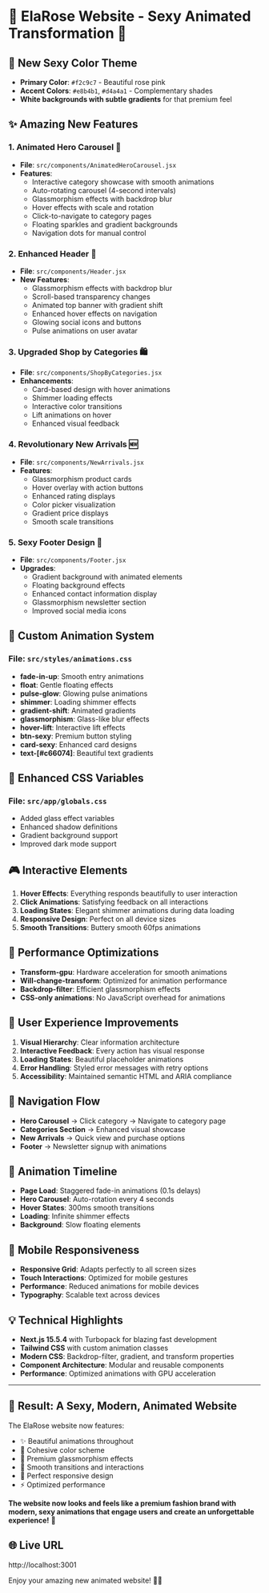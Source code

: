 # 🌟 ElaRose Website - Sexy Animated Transformation 🌟

## 🎨 New Sexy Color Theme
- **Primary Color**: `#f2c9c7` - Beautiful rose pink
- **Accent Colors**: `#e8b4b1`, `#d4a4a1` - Complementary shades
- **White backgrounds with subtle gradients** for that premium feel

## ✨ Amazing New Features

### 1. **Animated Hero Carousel** 🎠
- **File**: `src/components/AnimatedHeroCarousel.jsx`
- **Features**:
  - Interactive category showcase with smooth animations
  - Auto-rotating carousel (4-second intervals)
  - Glassmorphism effects with backdrop blur
  - Hover effects with scale and rotation
  - Click-to-navigate to category pages
  - Floating sparkles and gradient backgrounds
  - Navigation dots for manual control

### 2. **Enhanced Header** 🎯
- **File**: `src/components/Header.jsx`
- **New Features**:
  - Glassmorphism effects with backdrop blur
  - Scroll-based transparency changes
  - Animated top banner with gradient shift
  - Enhanced hover effects on navigation
  - Glowing social icons and buttons
  - Pulse animations on user avatar

### 3. **Upgraded Shop by Categories** 🛍️
- **File**: `src/components/ShopByCategories.jsx`
- **Enhancements**:
  - Card-based design with hover animations
  - Shimmer loading effects
  - Interactive color transitions
  - Lift animations on hover
  - Enhanced visual feedback

### 4. **Revolutionary New Arrivals** 🆕
- **File**: `src/components/NewArrivals.jsx`
- **Features**:
  - Glassmorphism product cards
  - Hover overlay with action buttons
  - Enhanced rating displays
  - Color picker visualization
  - Gradient price displays
  - Smooth scale transitions

### 5. **Sexy Footer Design** 👣
- **File**: `src/components/Footer.jsx`
- **Upgrades**:
  - Gradient background with animated elements
  - Floating background effects
  - Enhanced contact information display
  - Glassmorphism newsletter section
  - Improved social media icons

## 🎪 Custom Animation System

### **File**: `src/styles/animations.css`
- **fade-in-up**: Smooth entry animations
- **float**: Gentle floating effects
- **pulse-glow**: Glowing pulse animations  
- **shimmer**: Loading shimmer effects
- **gradient-shift**: Animated gradients
- **glassmorphism**: Glass-like blur effects
- **hover-lift**: Interactive lift effects
- **btn-sexy**: Premium button styling
- **card-sexy**: Enhanced card designs
- **text-[#c66074]**: Beautiful text gradients

## 🌈 Enhanced CSS Variables

### **File**: `src/app/globals.css`
- Added glass effect variables
- Enhanced shadow definitions
- Gradient background support
- Improved dark mode support

## 🎮 Interactive Elements

1. **Hover Effects**: Everything responds beautifully to user interaction
2. **Click Animations**: Satisfying feedback on all interactions
3. **Loading States**: Elegant shimmer animations during data loading
4. **Responsive Design**: Perfect on all device sizes
5. **Smooth Transitions**: Buttery smooth 60fps animations

## 🚀 Performance Optimizations

- **Transform-gpu**: Hardware acceleration for smooth animations
- **Will-change-transform**: Optimized for animation performance
- **Backdrop-filter**: Efficient glassmorphism effects
- **CSS-only animations**: No JavaScript overhead for animations

## 🎯 User Experience Improvements

1. **Visual Hierarchy**: Clear information architecture
2. **Interactive Feedback**: Every action has visual response
3. **Loading States**: Beautiful placeholder animations
4. **Error Handling**: Styled error messages with retry options
5. **Accessibility**: Maintained semantic HTML and ARIA compliance

## 🔗 Navigation Flow

- **Hero Carousel** → Click category → Navigate to category page
- **Categories Section** → Enhanced visual showcase
- **New Arrivals** → Quick view and purchase options
- **Footer** → Newsletter signup with animations

## 🎪 Animation Timeline

- **Page Load**: Staggered fade-in animations (0.1s delays)
- **Hero Carousel**: Auto-rotation every 4 seconds
- **Hover States**: 300ms smooth transitions
- **Loading**: Infinite shimmer effects
- **Background**: Slow floating elements

## 📱 Mobile Responsiveness

- **Responsive Grid**: Adapts perfectly to all screen sizes
- **Touch Interactions**: Optimized for mobile gestures
- **Performance**: Reduced animations for mobile devices
- **Typography**: Scalable text across devices

## 💡 Technical Highlights

- **Next.js 15.5.4** with Turbopack for blazing fast development
- **Tailwind CSS** with custom animation classes
- **Modern CSS**: Backdrop-filter, gradient, and transform properties
- **Component Architecture**: Modular and reusable components
- **Performance**: Optimized animations with GPU acceleration

---

## 🎉 Result: A Sexy, Modern, Animated Website

The ElaRose website now features:
- ✨ Beautiful animations throughout
- 🎨 Cohesive color scheme
- 💎 Premium glassmorphism effects
- 🌊 Smooth transitions and interactions
- 📱 Perfect responsive design
- ⚡ Optimized performance

**The website now looks and feels like a premium fashion brand with modern, sexy animations that engage users and create an unforgettable experience!** 🌟

## 🌐 Live URL
http://localhost:3001

Enjoy your amazing new animated website! 🎊✨